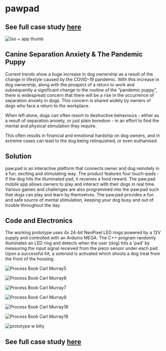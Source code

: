 # pawpad
## See full case study [here](https://carlmurray.design/p/cmurray/pawpad)
![Iso + app thumb](https://github.com/CarlMurray/pawpad/assets/12576409/5718cb73-ec90-4047-b920-1205f733ce76)

## Canine Separation Anxiety & The Pandemic Puppy
Current trends show a huge increase in dog ownership as a result of the change in lifestyle caused by the COVID-19 pandemic. With this increase in dog ownership, along with the prospect of a return to work and subsequently a significant change to the routine of the “pandemic puppy”, there is widespread concern that there will be a rise in the occurrence of separation anxiety in dogs. This concern is shared widely by owners of dogs who face a return to the workplace.

When left alone, dogs can often resort to destructive behaviours - either as a result of separation anxiety, or just plain boredom - in an effort to find the mental and physical stimulation they require.

This often results in financial and emotional hardship on dog owners, and in extreme cases can lead to the dog being relinquished, or even euthanised.

## Solution

paw.pad is an interactive platform that connects owner and dog remotely in a fun, exciting and stimulating way. The product features four touch-pads - if the dog hits the illuminated pad, it receives a food reward. The paw.pad mobile app allows owners to play and interact with their dogs in real time. Various games and challenges are also programmed into the paw.pad such that dogs can play and learn by themselves. The paw.pad provides a fun and safe source of mental stimulation, keeping your dog busy and out of trouble throughout the day.

## Code and Electronics

The working prototype uses 4x 24-bit NeoPixel LED rings powered by a 12V supply and controlled with an Arduino MEGA. The C++ program randomly illuminates an LED ring and detects when the user (dog) hits a 'pad' by measuring the input signal received from the piezo sensor under each pad. Upon a successful hit, a solenoid is activated which shoots a dog treat from the front of the housing.

![Process Book Carl Murray5](https://github.com/CarlMurray/pawpad/assets/12576409/a742b9f8-ef02-4db7-aae3-20e18d995d6d)

![Process Book Carl Murray6](https://github.com/CarlMurray/pawpad/assets/12576409/9046cc0c-c6c2-4b96-9135-6e13cbe027eb)

![Process Book Carl Murray7](https://github.com/CarlMurray/pawpad/assets/12576409/bd224d4a-c8a7-4003-abc8-1324e652fb7d)

![Process Book Carl Murray8](https://github.com/CarlMurray/pawpad/assets/12576409/9346c6bc-0818-4c82-8656-13580c499e71)

![Process Book Carl Murray18](https://github.com/CarlMurray/pawpad/assets/12576409/6674648c-2979-4939-b45b-17ec665238e9)

![Process Book Carl Murray19](https://github.com/CarlMurray/pawpad/assets/12576409/650565fd-2ea9-4a22-a14c-9214abeba697)

![prototype w billy](https://github.com/CarlMurray/pawpad/assets/12576409/17aa16c0-e874-4481-b56c-a5be4ef5450d)

## See full case study [here](https://carlmurray.design/p/cmurray/pawpad)
